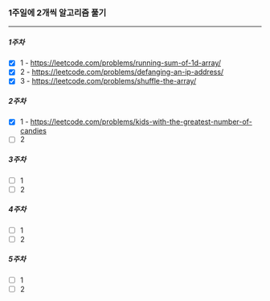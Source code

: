 ### 1주일에 2개씩 알고리즘 풀기

---

##### 1주차

- [x] 1 - https://leetcode.com/problems/running-sum-of-1d-array/
- [x] 2 - https://leetcode.com/problems/defanging-an-ip-address/
- [x] 3 - https://leetcode.com/problems/shuffle-the-array/

##### 2주차

- [x] 1 - https://leetcode.com/problems/kids-with-the-greatest-number-of-candies
- [ ] 2

##### 3주차

- [ ] 1
- [ ] 2

##### 4주차

- [ ] 1
- [ ] 2

##### 5주차

- [ ] 1
- [ ] 2
